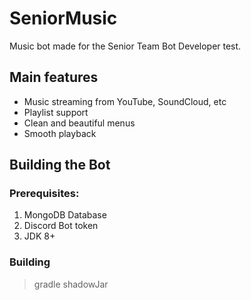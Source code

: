 SeniorMusic
========
Music bot made for the Senior Team Bot Developer test.

## Main features

- Music streaming from YouTube, SoundCloud, etc
- Playlist support
- Clean and beautiful menus
- Smooth playback

## Building the Bot
### Prerequisites:
  1. MongoDB Database
  2. Discord Bot token
  3. JDK 8+ 
### Building
 > gradle shadowJar

